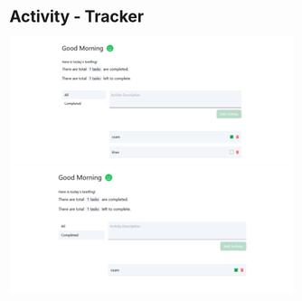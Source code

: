 # Activity - Tracker

<p align="center">
  <img src="/frontend/src/assets/images/todo.PNG" width="" />
    <img src="/frontend/src/assets/images/todo_completed.PNG" width="" />
</p>
